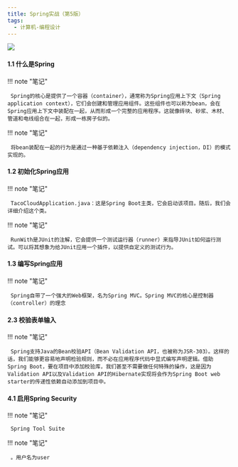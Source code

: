 ```yaml
---
title: Spring实战（第5版）
tags:
  - 计算机-编程设计
---
```


![](https://wfqqreader-1252317822.image.myqcloud.com/cover/559/29101559/t7_29101559.jpg)


#### 1.1 什么是Spring




!!! note "笔记"

	 Spring的核心是提供了一个容器（container），通常称为Spring应用上下文（Spring application context），它们会创建和管理应用组件。这些组件也可以称为bean，会在Spring应用上下文中装配在一起，从而形成一个完整的应用程序。这就像砖块、砂浆、木材、管道和电线组合在一起，形成一栋房子似的。 


!!! note "笔记"

	 将bean装配在一起的行为是通过一种基于依赖注入（dependency injection，DI）的模式实现的。 


#### 1.2 初始化Spring应用




!!! note "笔记"

	 TacoCloudApplication.java：这是Spring Boot主类，它会启动该项目。随后，我们会详细介绍这个类。 


!!! note "笔记"

	 RunWith是JUnit的注解，它会提供一个测试运行器（runner）来指导JUnit如何运行测试。可以将其想象为给JUnit应用一个插件，以提供自定义的测试行为。 


#### 1.3 编写Spring应用




!!! note "笔记"

	 Spring自带了一个强大的Web框架，名为Spring MVC。Spring MVC的核心是控制器（controller）的理念 


#### 2.3 校验表单输入




!!! note "笔记"

	 Spring支持Java的Bean校验API（Bean Validation API，也被称为JSR-303）。这样的话，我们能够更容易地声明检验规则，而不必在应用程序代码中显式编写声明逻辑。借助Spring Boot，要在项目中添加校验库，我们甚至不需要做任何特殊的操作，这是因为Validation API以及Validation API的Hibernate实现将会作为Spring Boot web starter的传递性依赖自动添加到项目中。 


#### 4.1 启用Spring Security




!!! note "笔记"

	 Spring Tool Suite 


!!! note "笔记"

	 。用户名为user 


